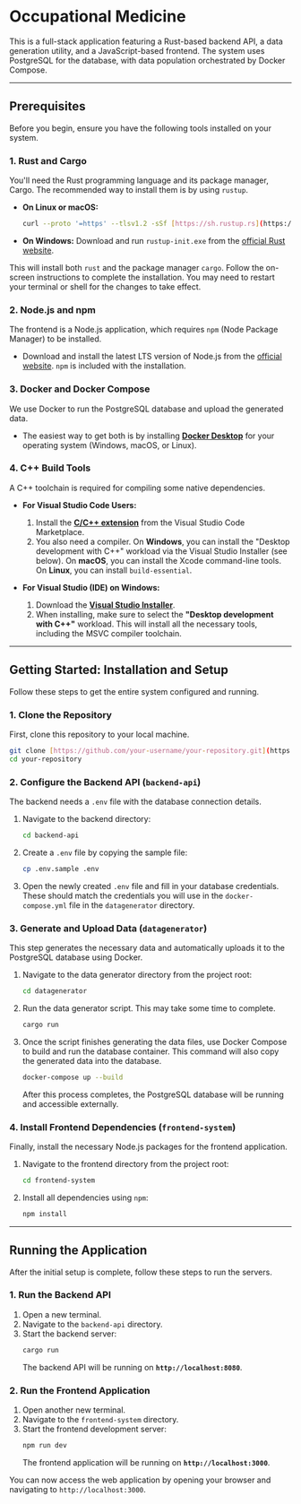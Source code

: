 # Occupational Medicine

This is a full-stack application featuring a Rust-based backend API, a data generation utility, and a JavaScript-based frontend. The system uses PostgreSQL for the database, with data population orchestrated by Docker Compose.

---

## Prerequisites

Before you begin, ensure you have the following tools installed on your system.

### 1. Rust and Cargo
You'll need the Rust programming language and its package manager, Cargo. The recommended way to install them is by using `rustup`.

* **On Linux or macOS:**
    ```sh
    curl --proto '=https' --tlsv1.2 -sSf [https://sh.rustup.rs](https://sh.rustup.rs) | sh
    ```

* **On Windows:**
    Download and run `rustup-init.exe` from the [official Rust website](https://www.rust-lang.org/tools/install).

This will install both `rust` and the package manager `cargo`. Follow the on-screen instructions to complete the installation. You may need to restart your terminal or shell for the changes to take effect.

### 2. Node.js and npm
The frontend is a Node.js application, which requires `npm` (Node Package Manager) to be installed.

* Download and install the latest LTS version of Node.js from the [official website](https://nodejs.org/). `npm` is included with the installation.

### 3. Docker and Docker Compose
We use Docker to run the PostgreSQL database and upload the generated data.

* The easiest way to get both is by installing [**Docker Desktop**](https://www.docker.com/products/docker-desktop/) for your operating system (Windows, macOS, or Linux).

### 4. C++ Build Tools
A C++ toolchain is required for compiling some native dependencies.

* **For Visual Studio Code Users:**
    1.  Install the [**C/C++ extension**](https://marketplace.visualstudio.com/items?itemName=ms-vscode.cpptools) from the Visual Studio Code Marketplace.
    2.  You also need a compiler. On **Windows**, you can install the "Desktop development with C++" workload via the Visual Studio Installer (see below). On **macOS**, you can install the Xcode command-line tools. On **Linux**, you can install `build-essential`.

* **For Visual Studio (IDE) on Windows:**
    1.  Download the [**Visual Studio Installer**](https://visualstudio.microsoft.com/downloads/).
    2.  When installing, make sure to select the **"Desktop development with C++"** workload. This will install all the necessary tools, including the MSVC compiler toolchain.

---

## Getting Started: Installation and Setup

Follow these steps to get the entire system configured and running.

### 1. Clone the Repository
First, clone this repository to your local machine.

```sh
git clone [https://github.com/your-username/your-repository.git](https://github.com/your-username/your-repository.git)
cd your-repository
```

### 2. Configure the Backend API (`backend-api`)
The backend needs a `.env` file with the database connection details.

1.  Navigate to the backend directory:
    ```sh
    cd backend-api
    ```
2.  Create a `.env` file by copying the sample file:
    ```sh
    cp .env.sample .env
    ```
3.  Open the newly created `.env` file and fill in your database credentials. These should match the credentials you will use in the `docker-compose.yml` file in the `datagenerator` directory.

### 3. Generate and Upload Data (`datagenerator`)
This step generates the necessary data and automatically uploads it to the PostgreSQL database using Docker.

1.  Navigate to the data generator directory from the project root:
    ```sh
    cd datagenerator
    ```
2.  Run the data generator script. This may take some time to complete.
    ```sh
    cargo run
    ```
3.  Once the script finishes generating the data files, use Docker Compose to build and run the database container. This command will also copy the generated data into the database.
    ```sh
    docker-compose up --build
    ```
    After this process completes, the PostgreSQL database will be running and accessible externally.

### 4. Install Frontend Dependencies (`frontend-system`)
Finally, install the necessary Node.js packages for the frontend application.

1.  Navigate to the frontend directory from the project root:
    ```sh
    cd frontend-system
    ```
2.  Install all dependencies using `npm`:
    ```sh
    npm install
    ```

---

## Running the Application

After the initial setup is complete, follow these steps to run the servers.

### 1. Run the Backend API
1.  Open a new terminal.
2.  Navigate to the `backend-api` directory.
3.  Start the backend server:
    ```sh
    cargo run
    ```
    The backend API will be running on **`http://localhost:8080`**.

### 2. Run the Frontend Application
1.  Open another new terminal.
2.  Navigate to the `frontend-system` directory.
3.  Start the frontend development server:
    ```sh
    npm run dev
    ```
    The frontend application will be running on **`http://localhost:3000`**.

You can now access the web application by opening your browser and navigating to `http://localhost:3000`.
